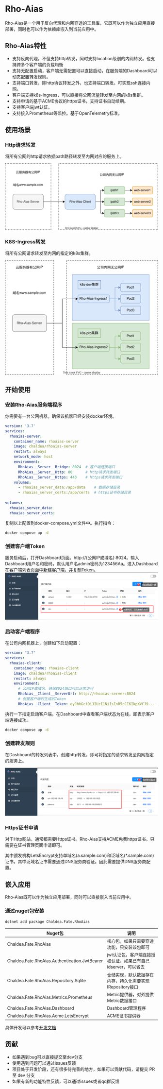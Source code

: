 # Rho-Aias
Rho-Aias是一个用于反向代理和内网穿透的工具库，它既可以作为独立应用直接部署，同时也可以作为依赖库嵌入到当前应用中。

## Rho-Aias特性

* 支持反向代理，不但支持http转发，同时支持location级别的内网转发。也支持跨多个客户端的负载均衡
* 支持无配置启动，客户端无需配置可以直接启动，在服务端的Dashboard可以动态配置转发规则。
* 支持端口转发，除http协议转发之外，也支持端口转发。可实现ssh连接内网。
* 客户端支持k8s-ingress，可以直接将公网流量转发至内网的k8s集群。
* 支持申请的基于ACME协议的https证书，支持证书自动续期。
* 支持客户端jwt认证。
* 支持接入Prometheus等监控。基于OpenTelemetry标准。

## 使用场景
### Http请求转发
将所有公网的http请求依据path路径转发至内网对应的服务上。


![http](docs/web-server.svg)

### K8S-Ingress转发
将所有公网请求转发至内网的指定的k8s集群。

![k8s-ingress](docs/k8s-ingress.svg)


## 开始使用
### 安装Rho-Aias服务端程序
你需要有一台公网机器。确保该机器已经安装docker环境。
```yml
version: '3.7'
services:
  rhoaias-server:
    container_name: rhoaias-server
    image: chaldea/rhoaias-server
    restart: always
    network_mode: host
    environment:
      RhoAias__Server__Bridge: 8024  # 客户端连接端口
      RhoAias__Server__Http: 80      # http请求转发端口
      RhoAias__Server__Https: 443    # https请求转发端口
    volumes:
      - rhoaias_server_data:/app/data    # 数据存储目录
      - rhoaias_server_certs:/app/certs  # https证书存储目录

volumes:
  rhoaias_server_data:
  rhoaias_server_certs:
```
复制以上配置到docker-compose.yml文件中。执行指令：
```sh
docker compose up -d
```

### 创建客户端Token
服务启动后，打开Dashboard页面。http://{公网IP或域名}:8024。输入Dashboard用户名和密码，默认用户名admin密码为123456Aa。进入Dashboard在客户端列表页面中新建客户端，并复制Token。
![client-token](docs/client-token.png)

### 启动客户端程序
在公司内网机器上，创建如下启动配置：
```yml
version: "3.7"
services:
  rhoaias-client:
    container_name: rhoaias-client
    image: chaldea/rhoaias-client
    restart: always
    environment:
      # 公网IP或域名，确保8024端口可以正常访问
      RhoAias__Client__ServerUrl: http://rhoaias-server:8024
      # 创建客户端时生成的Token
      RhoAias__Client__Token: eyJhbGciOiJIUzI1NiIsInR5cCI6IkpXVCJ9....
```
执行一下指定启动客户端。在Dashboard中查看客户端状态为在线，即表示客户端连接成功。
```sh
docker compose up -d
```

### 创建转发规则
在Dashboard的转发列表中，创建http转发，即可将指定的请求转发至内网指定的服务上。

![forwards](docs/forward.png)

### Https证书申请
对于Http网站，通常都需要Https证书。Rho-Aias支持ACME免费https证书。只需要在证书管理页面申请即可。


其中颁发机构LetsEncrypt支持单域名(a.sample.com)和泛域名(*.sample.com)证书。其中泛域名证书需要通过DNS服务商验证。因此需要提供DNS服务商配置。

## 嵌入应用
Rho-Aias既可以作为独立应用部署，同时可以直接嵌入当前应用中。

### 通过nuget包安装
```sh
dotnet add package Chaldea.Fate.RhoAias
```

| Nuget包                                       | 说明                                                          |
| --------------------------------------------- | ------------------------------------------------------------- |
| Chaldea.Fate.RhoAias                          | 核心包，如果只需要穿透功能，只安装该包即可                    |
| Chaldea.Fate.RhoAias.Authentication.JwtBearer | jwt认证包，客户端连接授权认证，如果已有自己idserver，可以省去 |
| Chaldea.Fate.RhoAias.Repository.Sqlite        | 仓储实现，默认数据存在内存，持久化需要实现IRepository接口     |
| Chaldea.Fate.RhoAias.Metrics.Prometheus       | Metric提供器，对外提供Metric数据接口                          |
| Chaldea.Fate.RhoAias.Dashboard                | Dashboard管理程序                                             |
| Chaldea.Fate.RhoAias.Acme.LetsEncrypt         | ACME证书提供器                                                |

具体开发可以参考[开发文档]()


## 贡献
- 如果遇到bug可以直接提交至dev分支
- 使用遇到问题可以通过issues反馈
- 项目处于开发阶段，还有很多待完善的地方，如果可以贡献代码，请提交 PR 至 dev 分支
- 如果有新的功能特性反馈，可以通过issues或者qq群反馈